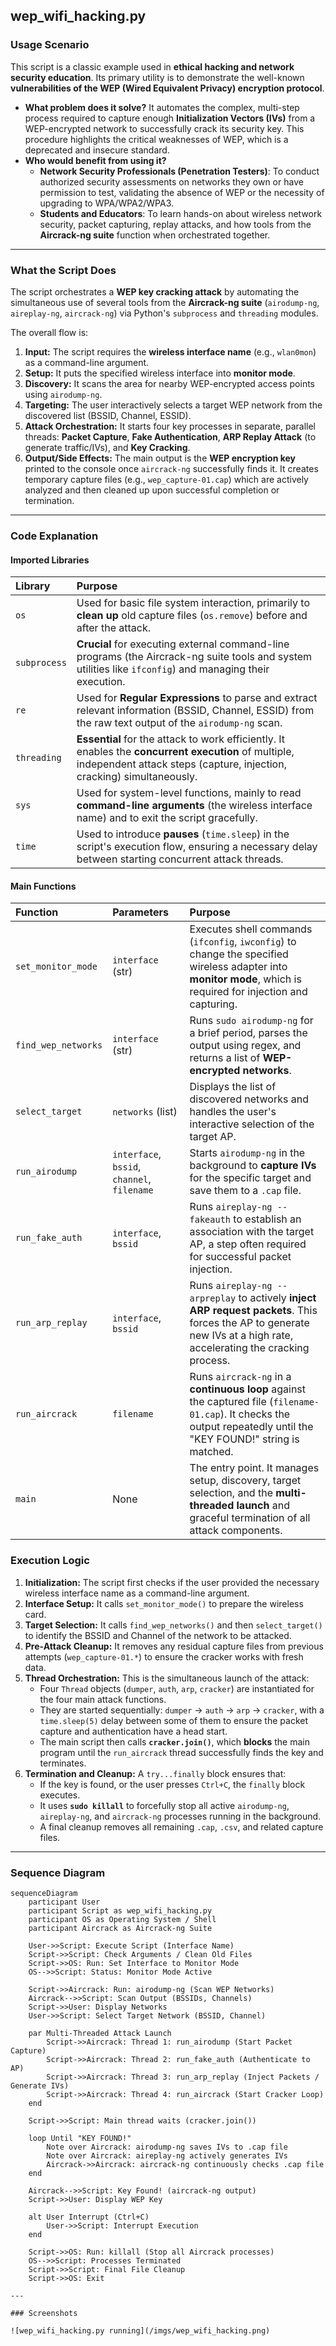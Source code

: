 ## wep_wifi_hacking.py

### Usage Scenario
This script is a classic example used in **ethical hacking and network security education**. Its primary utility is to demonstrate the well-known **vulnerabilities of the WEP (Wired Equivalent Privacy) encryption protocol**.

* **What problem does it solve?** It automates the complex, multi-step process required to capture enough **Initialization Vectors (IVs)** from a WEP-encrypted network to successfully crack its security key. This procedure highlights the critical weaknesses of WEP, which is a deprecated and insecure standard.
* **Who would benefit from using it?**
    * **Network Security Professionals (Penetration Testers)**: To conduct authorized security assessments on networks they own or have permission to test, validating the absence of WEP or the necessity of upgrading to WPA/WPA2/WPA3.
    * **Students and Educators**: To learn hands-on about wireless network security, packet capturing, replay attacks, and how tools from the **Aircrack-ng suite** function when orchestrated together.

---

### What the Script Does
The script orchestrates a **WEP key cracking attack** by automating the simultaneous use of several tools from the **Aircrack-ng suite** (`airodump-ng`, `aireplay-ng`, `aircrack-ng`) via Python's `subprocess` and `threading` modules.

The overall flow is:
1.  **Input:** The script requires the **wireless interface name** (e.g., `wlan0mon`) as a command-line argument.
2.  **Setup:** It puts the specified wireless interface into **monitor mode**.
3.  **Discovery:** It scans the area for nearby WEP-encrypted access points using `airodump-ng`.
4.  **Targeting:** The user interactively selects a target WEP network from the discovered list (BSSID, Channel, ESSID).
5.  **Attack Orchestration:** It starts four key processes in separate, parallel threads: **Packet Capture**, **Fake Authentication**, **ARP Replay Attack** (to generate traffic/IVs), and **Key Cracking**.
6.  **Output/Side Effects:** The main output is the **WEP encryption key** printed to the console once `aircrack-ng` successfully finds it. It creates temporary capture files (e.g., `wep_capture-01.cap`) which are actively analyzed and then cleaned up upon successful completion or termination.

---

### Code Explanation

#### Imported Libraries
| Library | Purpose |
| :--- | :--- |
| `os` | Used for basic file system interaction, primarily to **clean up** old capture files (`os.remove`) before and after the attack. |
| `subprocess` | **Crucial** for executing external command-line programs (the Aircrack-ng suite tools and system utilities like `ifconfig`) and managing their execution. |
| `re` | Used for **Regular Expressions** to parse and extract relevant information (BSSID, Channel, ESSID) from the raw text output of the `airodump-ng` scan. |
| `threading` | **Essential** for the attack to work efficiently. It enables the **concurrent execution** of multiple, independent attack steps (capture, injection, cracking) simultaneously. |
| `sys` | Used for system-level functions, mainly to read **command-line arguments** (the wireless interface name) and to exit the script gracefully. |
| `time` | Used to introduce **pauses** (`time.sleep`) in the script's execution flow, ensuring a necessary delay between starting concurrent attack threads. |

#### Main Functions
| Function | Parameters | Purpose |
| :--- | :--- | :--- |
| `set_monitor_mode` | `interface` (str) | Executes shell commands (`ifconfig`, `iwconfig`) to change the specified wireless adapter into **monitor mode**, which is required for injection and capturing. |
| `find_wep_networks` | `interface` (str) | Runs `sudo airodump-ng` for a brief period, parses the output using regex, and returns a list of **WEP-encrypted networks**. |
| `select_target` | `networks` (list) | Displays the list of discovered networks and handles the user's interactive selection of the target AP. |
| `run_airodump` | `interface`, `bssid`, `channel`, `filename` | Starts `airodump-ng` in the background to **capture IVs** for the specific target and save them to a `.cap` file. |
| `run_fake_auth` | `interface`, `bssid` | Runs `aireplay-ng --fakeauth` to establish an association with the target AP, a step often required for successful packet injection. |
| `run_arp_replay` | `interface`, `bssid` | Runs `aireplay-ng --arpreplay` to actively **inject ARP request packets**. This forces the AP to generate new IVs at a high rate, accelerating the cracking process. |
| `run_aircrack` | `filename` | Runs `aircrack-ng` in a **continuous loop** against the captured file (`filename-01.cap`). It checks the output repeatedly until the "KEY FOUND!" string is matched. |
| `main` | None | The entry point. It manages setup, discovery, target selection, and the **multi-threaded launch** and graceful termination of all attack components. |

### Execution Logic
1.  **Initialization:** The script first checks if the user provided the necessary wireless interface name as a command-line argument.
2.  **Interface Setup:** It calls `set_monitor_mode()` to prepare the wireless card.
3.  **Target Selection:** It calls `find_wep_networks()` and then `select_target()` to identify the BSSID and Channel of the network to be attacked.
4.  **Pre-Attack Cleanup:** It removes any residual capture files from previous attempts (`wep_capture-01.*`) to ensure the cracker works with fresh data.
5.  **Thread Orchestration:** This is the simultaneous launch of the attack:
    * Four `Thread` objects (`dumper`, `auth`, `arp`, `cracker`) are instantiated for the four main attack functions.
    * They are started sequentially: `dumper` $\rightarrow$ `auth` $\rightarrow$ `arp` $\rightarrow$ `cracker`, with a `time.sleep(5)` delay between some of them to ensure the packet capture and authentication have a head start.
    * The main script then calls **`cracker.join()`**, which **blocks** the main program until the `run_aircrack` thread successfully finds the key and terminates.
6.  **Termination and Cleanup:** A `try...finally` block ensures that:
    * If the key is found, or the user presses `Ctrl+C`, the `finally` block executes.
    * It uses **`sudo killall`** to forcefully stop all active `airodump-ng`, `aireplay-ng`, and `aircrack-ng` processes running in the background.
    * A final cleanup removes all remaining `.cap`, `.csv`, and related capture files.

---

### Sequence Diagram

```mermaid
sequenceDiagram
    participant User
    participant Script as wep_wifi_hacking.py
    participant OS as Operating System / Shell
    participant Aircrack as Aircrack-ng Suite

    User->>Script: Execute Script (Interface Name)
    Script->>Script: Check Arguments / Clean Old Files
    Script->>OS: Run: Set Interface to Monitor Mode
    OS-->>Script: Status: Monitor Mode Active

    Script->>Aircrack: Run: airodump-ng (Scan WEP Networks)
    Aircrack-->>Script: Scan Output (BSSIDs, Channels)
    Script->>User: Display Networks
    User->>Script: Select Target Network (BSSID, Channel)
    
    par Multi-Threaded Attack Launch
        Script->>Aircrack: Thread 1: run_airodump (Start Packet Capture)
        Script->>Aircrack: Thread 2: run_fake_auth (Authenticate to AP)
        Script->>Aircrack: Thread 3: run_arp_replay (Inject Packets / Generate IVs)
        Script->>Aircrack: Thread 4: run_aircrack (Start Cracker Loop)
    end
    
    Script->>Script: Main thread waits (cracker.join())
    
    loop Until "KEY FOUND!"
        Note over Aircrack: airodump-ng saves IVs to .cap file
        Note over Aircrack: aireplay-ng actively generates IVs
        Aircrack->>Aircrack: aircrack-ng continuously checks .cap file
    end

    Aircrack-->>Script: Key Found! (aircrack-ng output)
    Script->>User: Display WEP Key
    
    alt User Interrupt (Ctrl+C)
        User->>Script: Interrupt Execution
    end

    Script->>OS: Run: killall (Stop all Aircrack processes)
    OS-->>Script: Processes Terminated
    Script->>Script: Final File Cleanup
    Script->>OS: Exit
                  
---

### Screenshots

![wep_wifi_hacking.py running](/imgs/wep_wifi_hacking.png)